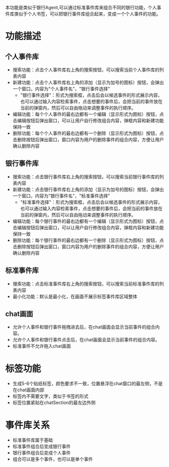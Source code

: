 本功能是类似于银行Agent,可以通过标准事件库来组合不同的银行功能，个人事件库类似于个人书签，可以把银行事件库组合起来，变成一个个人事件的功能。

# 功能描述

## 个人事件库
- 搜索功能：点击个人事件库右上角的搜索按钮，可以搜索当前个人事件库的列表内容
- 新建功能：点击个人事件库右上角的添加（显示为加号的图标）按钮，会弹出一个窗口，内容为"个人事件名"，"银行事件选择"
  - "银行事件选择"：形式为搜索框，点击后会以候选事件的形式展示内容，也可以通过输入内容检索事件，点击想要的事件后，会把当前的事件放在当前的弹窗内，然后可以自由拖动来调整事件的执行顺序。
- 编辑功能：每个个人事件的最右边都有一个编辑（显示形式为图标）按钮，点击编辑按钮后弹出窗口，可以让用户自行修改组合内容，弹框内容和新建功能保持一致
- 删除功能：每个个人事件的最右边都有一个删除（显示形式为图标）按钮，点击删除按钮后弹出窗口，窗口内容为用户的删除事件的组合内容，方便让用户确认删除内容
## 银行事件库
- 搜索功能：点击银行事件库右上角的搜索按钮，可以搜索当前银行事件库的列表内容
- 新建功能：点击银行事件库右上角的添加（显示为加号的图标）按钮，会弹出一个窗口，内容为"银行事件名"，"标准事件选择"
  - "标准事件选择"：形式为搜索框，点击后会以候选事件的形式展示内容，也可以通过输入内容检索事件，点击想要的事件后，会把当前的事件放在当前的弹窗内，然后可以自由拖动来调整事件的执行顺序。
- 编辑功能：每个银行事件的最右边都有一个编辑（显示形式为图标）按钮，点击编辑按钮后弹出窗口，可以让用户自行修改组合内容，弹框内容和新建功能保持一致
- 删除功能：每个银行事件的最右边都有一个删除（显示形式为图标）按钮，点击删除按钮后弹出窗口，窗口内容为用户的删除事件的组合内容，方便让用户确认删除内容
## 标准事件库
- 搜索功能：点击标准事件库右上角的搜索按钮，可以搜索当前标准事件库的列表内容
- 最小化功能：默认是最小化，在画面不展示标签事件库区域整体

## chat画面
- 允许个人事件和银行事件拖拽进去后，在chat画面会显示当前事件的组合内容。
- 允许个人事件和银行事件点击后，在chat画面会显示当前事件的组合内容。
- 标准事件不允许拖入chat画面

# 标签功能
- 生成5-6个贴纸标签，颜色要求不一致，位置悬浮在chat窗口的最左侧，不是在chat画面内部
- 标签内不需要文字，类似于书签的形式
- 标签位置紧贴在chatSection的最左边外侧

# 事件库关系
- 标准事件库属于基础
- 标准事件组合后变成银行事件
- 银行事件组合后变成个人事件
- 组合可以是多个事件，也可以是单个事件